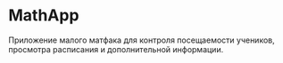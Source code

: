 # MathApp
Приложение малого матфака для контроля посещаемости учеников, просмотра расписания и дополнительной информации.
